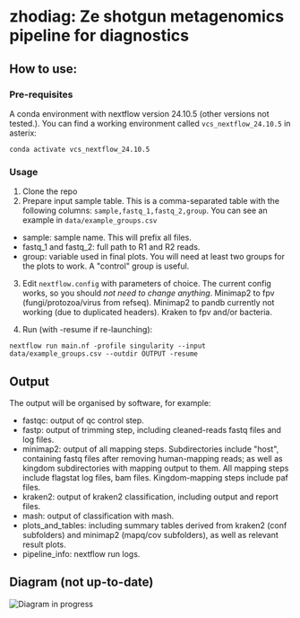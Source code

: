 # zhodiag: Ze shotgun metagenomics pipeline for diagnostics

## How to use:

### Pre-requisites
A conda environment with nextflow version 24.10.5 (other versions not tested.). You can find a working environment called `vcs_nextflow_24.10.5` in asterix:

```
conda activate vcs_nextflow_24.10.5
```

### Usage
1. Clone the repo
2. Prepare input sample table. This is a comma-separated table with the following columns:
    `sample,fastq_1,fastq_2,group`. You can see an example in `data/example_groups.csv`

* sample: sample name. This will prefix all files.
* fastq_1 and fastq_2: full path to R1 and R2 reads.
* group: variable used in final plots. You will need at least two groups for the plots to work. A "control" group is useful.

3. Edit `nextflow.config` with parameters of choice. The current config works, so you should *not need to change anything*. 
Minimap2 to fpv (fungi/protozoa/virus from refseq). Minimap2 to pandb currently not working (due to duplicated headers). Kraken to fpv and/or bacteria.

4. Run (with -resume if re-launching):

```
nextflow run main.nf -profile singularity --input data/example_groups.csv --outdir OUTPUT -resume
```

## Output
The output will be organised by software, for example:

* fastqc: output of qc control step.
* fastp: output of trimming step, including cleaned-reads fastq files and log files.
* minimap2: output of all mapping steps. Subdirectories include "host", containing fastq files after removing human-mapping reads; as well as kingdom subdirectories with mapping output to them. All mapping steps include flagstat log files, bam files. Kingdom-mapping steps include paf files. 
* kraken2: output of kraken2 classification, including output and report files.
* mash: output of classification with mash.
* plots_and_tables: including summary tables derived from kraken2 (conf subfolders) and minimap2 (mapq/cov subfolders), as well as relevant result plots.
* pipeline_info: nextflow run logs.

## Diagram (not up-to-date)

![Diagram in progress](misc/diagram.png)
